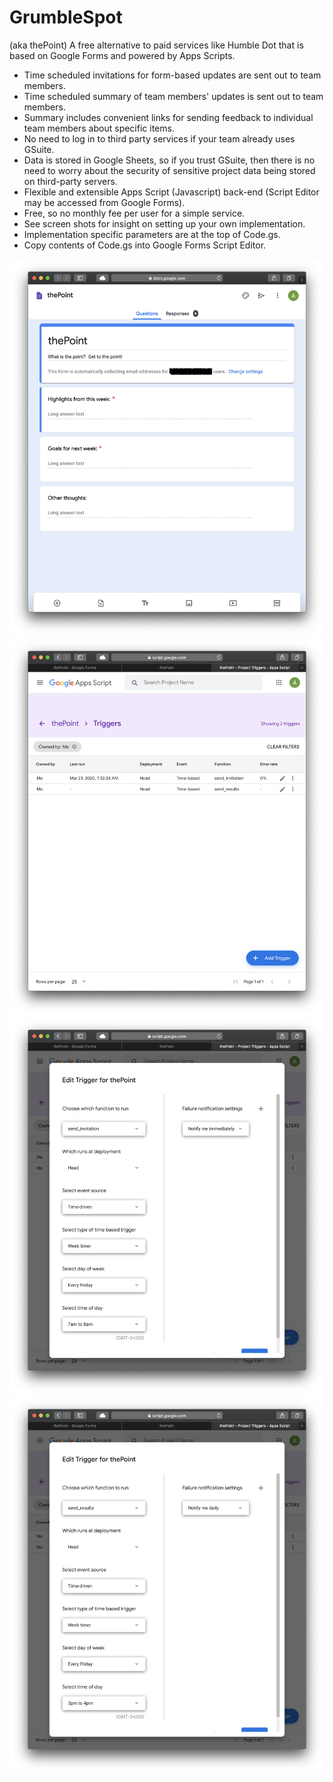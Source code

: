 # GrumbleSpot
(aka thePoint) A free alternative to paid services like Humble Dot that is based on Google Forms and powered by Apps Scripts.

- Time scheduled invitations for form-based updates are sent out to team members.
- Time scheduled summary of team members' updates is sent out to team members.
- Summary includes convenient links for sending feedback to individual team members about specific items.
- No need to log in to third party services if your team already uses GSuite.
- Data is stored in Google Sheets, so if you trust GSuite, then there is no need to worry about the security of sensitive project data being stored on third-party servers.
- Flexible and extensible Apps Script (Javascript) back-end (Script Editor may be accessed from Google Forms).
- Free, so no monthly fee per user for a simple service.
- See screen shots for insight on setting up your own implementation.
- Implementation specific parameters are at the top of Code.gs.
- Copy contents of Code.gs into Google Forms Script Editor.

![](./img/ss_form.png)
![](./img/ss_triggers.png)
![](./img/ss_trigger_send_invitation.png)
![](./img/ss_trigger_send_response.png)
